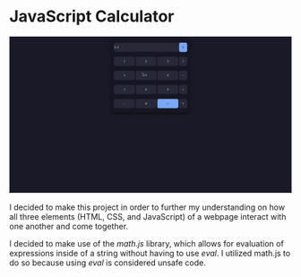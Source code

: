 # JavaScript Calculator

![demo](./img/demo.gif)

I decided to make this project in order to further my understanding on how all three elements (HTML, CSS, and JavaScript) of a webpage interact with one another and come together.

I decided to make use of the _math.js_ library, which allows for evaluation of expressions inside of a string without having to use _eval_. I utilized math.js to do so because using _eval_ is considered unsafe code.
